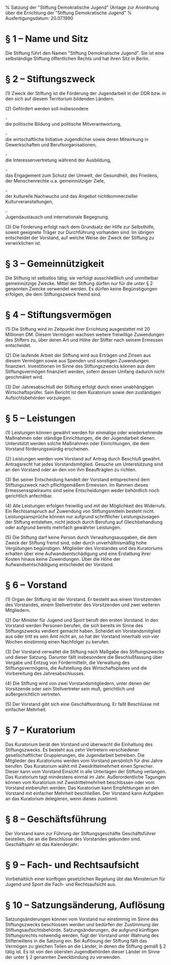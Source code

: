 % Satzung der "Stiftung Demokratische Jugend" (Anlage zur Anordnung über die Errichtung der "Stiftung Demokratische Jugend"
% Ausfertigungsdatum: 20.07.1990
 
# § 1 – Name und Sitz

Die Stiftung führt den Namen "Stiftung Demokratische Jugend". Sie ist eine selbständige Stiftung öffentlichen Rechts und hat ihren Sitz in Berlin.

# § 2 – Stiftungszweck

(1) Zweck der Stiftung ist die Förderung der Jugendarbeit in der DDR bzw. in den sich auf diesem Territorium bildenden Ländern.

(2) Gefördert werden soll insbesondere

\-  
die politische Bildung und politische Mitverantwortung,

\-  
die wirtschaftliche Initiative Jugendlicher sowie deren Mitwirkung in Gewerkschaften und Berufsorganisationen,

\-  
die Interessenvertretung während der Ausbildung,

\-  
das Engagement zum Schutz der Umwelt, der Gesundheit, des Friedens, der Menschenrechte u.a. gemeinnütziger Ziele,

\-  
der kulturelle Nachwuchs und das Angebot nichtkommerzieller Kulturveranstaltungen,

\-  
Jugendaustausch und internationale Begegnung.

(3) Die Förderung erfolgt nach dem Grundsatz der Hilfe zur Selbsthilfe, soweit geeignete Träger zur Durchführung vorhanden sind. Im übrigen entscheidet der Vorstand, auf welche Weise der Zweck der Stiftung zu verwirklichen ist.

# § 3 – Gemeinnützigkeit

Die Stiftung ist selbstlos tätig; sie verfolgt ausschließlich und unmittelbar gemeinnützige Zwecke. Mittel der Stiftung dürfen nur für die unter § 2 genannten Zwecke verwendet werden. Es dürfen keine Begünstigungen erfolgen, die dem Stiftungszweck fremd sind.

# § 4 – Stiftungsvermögen

(1) Die Stiftung wird im Zeitpunkt ihrer Errichtung ausgestattet mit 20 Millionen DM. Diesem Vermögen wachsen weitere freiwillige Zuwendungen des Stifters zu, über deren Art und Höhe der Stifter nach seinem Ermessen entscheidet.

(2) Die laufende Arbeit der Stiftung wird aus Erträgen und Zinsen aus diesem Vermögen sowie aus Spenden und sonstigen Zuwendungen finanziert. Investitionen im Sinne des Stiftungszwecks können aus dem Stiftungsvermögen finanziert werden, sofern dessen Umfang dadurch nicht geschmälert wird.

(3) Der Jahresabschluß der Stiftung erfolgt durch einen unabhängigen Wirtschaftsprüfer. Sein Bericht ist dem Kuratorium sowie den zuständigen Aufsichtsbehörden vorzulegen.

# § 5 – Leistungen

(1) Leistungen können gewährt werden für einmalige oder wiederkehrende Maßnahmen oder ständige Einrichtungen, die der Jugendarbeit dienen. Unterstützt werden solche Maßnahmen oder Einrichtungen, die dem Vorstand förderungswürdig erscheinen.

(2) Leistungen werden vom Vorstand auf Antrag durch Beschluß gewährt. Antragsrecht hat jedes Vorstandsmitglied. Gesuche um Unterstützung sind an den Vorstand oder an den von ihm Beauftragten zu richten.

(3) Bei seiner Entscheidung handelt der Vorstand entsprechend dem Stiftungszweck nach pflichtgemäßem Ermessen. Im Rahmen dieses Ermessensspielraums sind seine Entscheidungen weder behördlich noch gerichtlich anfechtbar.

(4) Alle Leistungen erfolgen freiwillig und mit der Möglichkeit des Widerrufs. Ein Rechtsanspruch auf Zuwendung von Stiftungsmitteln besteht nicht. Leistungsansprüche können nur aufgrund schriftlicher Leistungszusagen der Stiftung entstehen, nicht jedoch durch Berufung auf Gleichbehandlung oder aufgrund bereits mehrfach gewährter Leistungen.

(5) Die Stiftung darf keine Person durch Verwaltungsausgaben, die dem Zweck der Stiftung fremd sind, oder durch unverhältnismäßig hohe Vergütungen begünstigen. Mitglieder des Vorstandes und des Kuratoriums erhalten über eine Aufwandsentschädigung und eine Erstattung ihrer Kosten hinaus keine Zuwendungen. Über die Höhe der Aufwandsentschädigung entscheidet der Vorstand.

# § 6 – Vorstand

(1) Organ der Stiftung ist der Vorstand. Er besteht aus einem Vorsitzenden des Vorstandes, einem Stellvertreter des Vorsitzenden und zwei weiteren Mitgliedern.

(2) Der Minister für Jugend und Sport beruft den ersten Vorstand. In den Vorstand werden Personen berufen, die sich bereits im Sinne des Stiftungszwecks verdient gemacht haben. Scheidet ein Vorstandsmitglied aus oder tritt es sein Amt nicht an, so hat der Vorstand innerhalb von vier Wochen einstimmig einen Nachfolger zu berufen.

(3) Der Vorstand verwaltet die Stiftung nach Maßgabe des Stiftungszwecks und dieser Satzung. Darunter fällt insbesondere die Beschlußfassung über Vergabe und Entzug von Fördermitteln, die Verwaltung des Stiftungsvermögens, die Aufstellung des Wirtschaftsplanes und die Vorbereitung des Jahresabschlusses.

(4) Die Stiftung wird von zwei Vorstandsmitgliedern, unter denen der Vorsitzende oder sein Stellvertreter sein muß, gerichtlich und außergerichtlich vertreten.

(5) Der Vorstand gibt sich eine Geschäftsordnung. Er faßt Beschlüsse mit einfacher Mehrheit.

# § 7 – Kuratorium

Das Kuratorium berät den Vorstand und überwacht die Einhaltung des Stiftungszwecks. Es besteht aus zehn Vertretern verschiedener gesellschaftlicher Gruppierungen, die Jugendarbeit betreiben. Die Mitglieder des Kuratoriums werden vom Vorstand persönlich für drei Jahre berufen. Das Kuratorium wählt mit Zweidrittelmehrheit einen Sprecher. Dieser kann vom Vorstand Einsicht in alle Unterlagen der Stiftung verlangen. Das Kuratorium tagt mindestens einmal im Jahr. Außerordentliche Tagungen können vom Kuratorium mit Zweidrittelmehrheit beschlossen oder vom Vorstand einberufen werden. Das Kuratorium kann Empfehlungen an den Vorstand mit einfacher Mehrheit beschließen. Der Vorstand kann Aufgaben an das Kuratorium delegieren, wenn dieses zustimmt.

# § 8 – Geschäftsführung

Der Vorstand kann zur Führung der Stiftungsgeschäfte Geschäftsführer bestellen, die an die Beschlüsse des Vorstandes gebunden sind. Geschäftsjahr ist das Kalenderjahr.

# § 9 – Fach- und Rechtsaufsicht

Vorbehaltlich einer künftigen gesetzlichen Regelung übt das Ministerium für Jugend und Sport die Fach- und Rechtsaufsicht aus.

# § 10 – Satzungsänderung, Auflösung

Satzungsänderungen können vom Vorstand nur einstimmig im Sinne des Stiftungszwecks beschlossen werden und bedürfen der Zustimmung der Stiftungsaufsichtsbehörde. Satzungsänderungen, die aufgrund künftigen Stiftungsrechts notwendig werden, fügt der Vorstand unter Wahrung des Stifterwillens in die Satzung ein. Bei Auflösung der Stiftung fällt das Vermögen zu gleichen Teilen an die Länder, in denen die Stiftung gemäß § 2 tätig ist. Es ist von den obersten Jugendbehörden dieser Länder im Sinne der unter § 2 genannten Zweckbindung zu verwenden.
